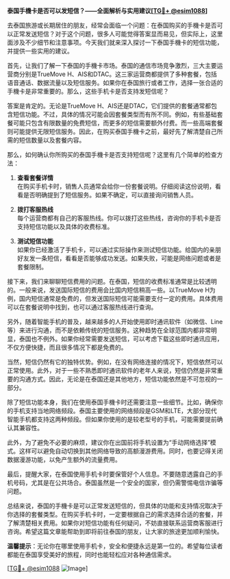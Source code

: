 **泰国手機卡是否可以发短信？——全面解析与实用建议[[TG💪+ @esim1088](https://t.me/s/esim1088)]**

去泰国旅游或长期居住的朋友，经常会面临一个问题：在泰国购买的手機卡是否可以正常发送短信？对于这个问题，很多人可能觉得答案显而易见，但实际上，这里面涉及不少细节和注意事项。今天我们就来深入探讨一下泰国手機卡的短信功能，并提供一些实用的建议。

首先，让我们了解一下泰国的手機卡市场。泰国的通信市场竞争激烈，三大主要运营商分别是TrueMove H、AIS和DTAC。这三家运营商都提供了多种套餐，包括语音通话、数据流量以及短信服务。如果你在泰国旅行或者工作，选择一张合适的手機卡是非常重要的。那么，这些手机卡是否支持发短信呢？

答案是肯定的。无论是TrueMove H、AIS还是DTAC，它们提供的套餐通常都包含短信功能。不过，具体的情况可能会因套餐类型而有所不同。例如，有些基础套餐可能只包含有限数量的免费短信，而更多的短信需要额外付费。而一些高端套餐则可能提供无限短信服务。因此，在购买泰国手機卡之前，最好先了解清楚自己所需的短信数量以及套餐内容。

那么，如何确认你所购买的泰国手機卡是否支持短信呢？这里有几个简单的检查方法：

1. **查看套餐详情**  
   在购买手机卡时，销售人员通常会给你一份套餐说明。仔细阅读这份说明，看看是否明确提到了短信服务。如果不确定，可以直接询问销售人员。

2. **拨打客服热线**  
   每个运营商都有自己的客服热线。你可以拨打这些热线，咨询你的手机卡是否支持短信功能以及具体的收费标准。

3. **测试短信功能**  
   如果你已经激活了手机卡，可以通过实际操作来测试短信功能。给国内的亲朋好友发一条短信，看看是否能够成功发送。如果失败，可能是网络问题或者是套餐限制。

接下来，我们来聊聊短信费用的问题。在泰国，短信的收费标准通常是比较透明的。一般来说，发送国际短信的费用会比国内短信稍高一些。以TrueMove H为例，国内短信通常是免费的，但发送国际短信可能需要支付一定的费用。具体费用可以在套餐说明中找到，也可以通过客服热线进行查询。

另外，随着智能手机的普及，越来越多的人开始使用即时通讯软件（如微信、Line等）来进行沟通，而不是依赖传统的短信服务。这种趋势在全球范围内都非常明显，泰国也不例外。如果你经常需要发送短信，可以考虑下载这些即时通讯应用，不仅方便快捷，而且很多情况下都是免费的。

当然，短信仍然有它的独特优势。例如，在没有网络连接的情况下，短信依然可以正常使用。此外，对于一些不熟悉即时通讯软件的老年人来说，短信仍然是非常重要的沟通方式。因此，无论是在泰国还是其他地方，短信功能依然是不可忽视的一部分。

除了短信功能本身，我们在使用泰国手機卡时还需要注意一些细节。比如，确保你的手机支持当地网络频段。泰国主要使用的网络频段是GSM和LTE，大部分现代智能手机都支持这两种频段。但如果你使用的是较老型号的手机，可能需要提前确认其兼容性。

此外，为了避免不必要的麻烦，建议你在出国前将手机设置为“手动网络选择”模式。这样可以避免自动切换到其他网络导致的高额漫游费用。同时，也要记得关闭数据漫游功能，以免产生额外的流量费用。

最后，提醒大家，在泰国使用手机卡时要保管好个人信息。不要随意透露自己的手机号码，尤其是在公共场合。泰国虽然是一个安全的国家，但仍需警惕电信诈骗等问题。

总结来说，泰国的手機卡是可以正常发送短信的，但具体的功能和支持情况取决于你选择的套餐类型。在购买手机卡时，一定要根据自己的需求选择合适的套餐，并了解清楚相关费用。如果你对短信功能有任何疑问，不妨直接联系运营商客服进行咨询。希望这篇文章能帮助到即将前往泰国的朋友，让大家的旅途更加顺利愉快。

**温馨提示**：无论你在哪里使用手机卡，安全和便捷永远是第一位的。希望每位读者都能在泰国享受美好的旅程，同时也能轻松应对各种通信需求。

[[TG💪+ @esim1088](https://t.me/s/esim1088) ![Image](https://i.postimg.cc/4NQfJmqS/Snipaste-2025-05-13-00-14-12.png)]